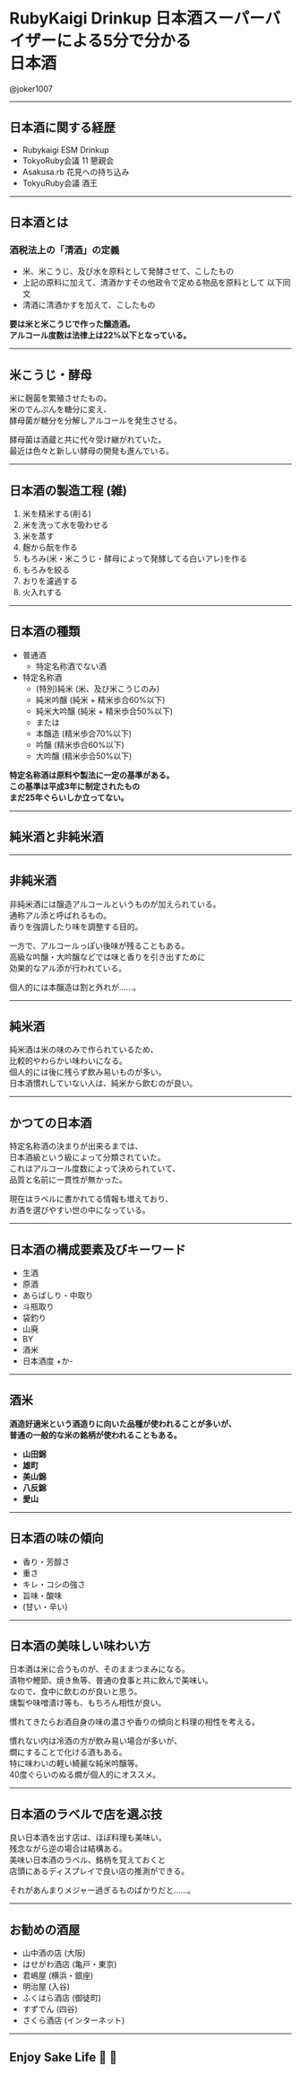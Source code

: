 # **RubyKaigi Drinkup 日本酒スーパーバイザーによる5分で分かる<br>日本酒**

@joker1007

---

## **日本酒に関する経歴**

- Rubykaigi ESM Drinkup
- TokyoRuby会議 11 懇親会
- Asakusa.rb 花見への持ち込み
- TokyuRuby会議 酒王

<section data-background="2014-02-09+20.35.42.jpg" data-background-size="contain">
</section>

---

## **日本酒とは**
### **酒税法上の「清酒」の定義**
- 米、米こうじ、及び水を原料として発酵させて、こしたもの
- 上記の原料に加えて、清酒かすその他政令で定める物品を原料として 以下同文
- 清酒に清酒かすを加えて、こしたもの

**要は米と米こうじで作った醸造酒。**  
**アルコール度数は法律上は22%以下となっている。**

<section data-background="2013-10-13_17.54.24.jpg" data-background-size="contain">
</section>

---


## **米こうじ・酵母**
米に麹菌を繁殖させたもの。  
米のでんぷんを糖分に変え、  
酵母菌が糖分を分解しアルコールを発生させる。


酵母菌は酒蔵と共に代々受け継がれていた。  
最近は色々と新しい酵母の開発も進んでいる。

<section data-background="2014-12-13+20.08.45.jpg" data-background-size="contain">
</section>

---

## **日本酒の製造工程 (雑)**
1. 米を精米する(削る)
2. 米を洗って水を吸わせる
3. 米を蒸す
4. 麹から酛を作る
5. もろみ(米・米こうじ・酵母によって発酵してる白いアレ)を作る
6. もろみを絞る
7. おりを濾過する
8. 火入れする

<section data-background="2016-04-16+17.21.29.jpg" data-background-size="contain">
</section>

---

## **日本酒の種類**

- 普通酒
  - 特定名称酒でない酒
- 特定名称酒
  - (特別)純米 (米、及び米こうじのみ)
  - 純米吟醸 (純米 + 精米歩合60%以下)
  - 純米大吟醸 (純米 + 精米歩合50%以下)
  - または
  - 本醸造 (精米歩合70%以下)
  - 吟醸 (精米歩合60%以下)
  - 大吟醸 (精米歩合50%以下)

**特定名称酒は原料や製法に一定の基準がある。**  
**この基準は平成3年に制定されたもの**  
**まだ25年ぐらいしか立ってない。**

<section data-background="2015-12-19+17.21.08.jpg" data-background-size="contain">
</section>

---

## **純米酒と非純米酒**

<section data-background="2014-12-20+18.18.09.jpg" data-background-size="contain">
</section>

---

## **非純米酒**
非純米酒には醸造アルコールというものが加えられている。  
通称アル添と呼ばれるもの。  
香りを強調したり味を調整する目的。  

一方で、アルコールっぽい後味が残ることもある。  
高級な吟醸・大吟醸などでは味と香りを引き出すために  
効果的なアル添が行われている。

個人的には本醸造は割と外れが……。

<section data-background="2014-02-01+18.56.39.jpg" data-background-size="contain">
</section>

---

## **純米酒**
純米酒は米の味のみで作られているため、  
比較的やわらかい味わいになる。  
個人的には後に残らず飲み易いものが多い。  
日本酒慣れしていない人は、純米から飲むのが良い。

<section data-background="2016-02-26+21.57.23.jpg" data-background-size="contain">
</section>

---

## **かつての日本酒**
特定名称酒の決まりが出来るまでは、  
日本酒級という級によって分類されていた。  
これはアルコール度数によって決められていて、  
品質と名前に一貫性が無かった。

現在はラベルに書かれてる情報も増えており、  
お酒を選びやすい世の中になっている。

<section data-background="2016-02-26+22.31.04.jpg" data-background-size="contain">
</section>

---

## **日本酒の構成要素及びキーワード**
- 生酒
- 原酒
- あらばしり・中取り
- 斗瓶取り
- 袋釣り
- 山廃
- BY
- 酒米
- 日本酒度 +か-

<section data-background="2016-02-06+19.37.35.jpg" data-background-size="contain">
</section>

---

## **酒米**

**酒造好適米という酒造りに向いた品種が使われることが多いが、**  
**普通の一般的な米の銘柄が使われることもある。**

- **山田錦**
- **雄町**
- **美山錦**
- **八反錦**
- **愛山**

<section data-background="2014-05-31+21.07.04.jpg" data-background-size="contain">
</section>

---

## **日本酒の味の傾向**
- 香り・芳醇さ
- 重さ
- キレ・コシの強さ
- 旨味・酸味
- (甘い・辛い)

<section data-background="2014-12-20+18.16.38.jpg" data-background-size="contain">
</section>

---

## **日本酒の美味しい味わい方**
日本酒は米に合うものが、そのままつまみになる。  
漬物や鰹節、焼き魚等、普通の食事と共に飲んで美味い。  
なので、食中に飲むのが良いと思う。  
燻製や味噌漬け等も、もちろん相性が良い。  

慣れてきたらお酒自身の味の濃さや香りの傾向と料理の相性を考える。  

慣れない内は冷酒の方が飲み易い場合が多いが、  
燗にすることで化ける酒もある。  
特に味わいの軽い綺麗な純米吟醸等。  
40度ぐらいのぬる燗が個人的にオススメ。

<section data-background="2016-02-06+19.12.56.jpg" data-background-size="contain">
</section>

---

## **日本酒のラベルで店を選ぶ技**
良い日本酒を出す店は、ほぼ料理も美味い。  
残念ながら逆の場合は結構ある。  
美味い日本酒のラベル、銘柄を覚えておくと  
店頭にあるディスプレイで良い店の推測ができる。  

それがあんまりメジャー過ぎるものばかりだと……。

<section data-background="2016-02-06+20.25.42.jpg" data-background-size="contain">
</section>

---

## **お勧めの酒屋**

- 山中酒の店 (大阪)
- はせがわ酒店 (亀戸・東京)
- 君嶋屋 (横浜・銀座)
- 明治屋 (入谷)
- ふくはら酒店 (御徒町)
- すずでん (四谷)
- さくら酒店 (インターネット)

<section data-background="2016-02-26+21.44.40.jpg" data-background-size="contain">
</section>

---

## **Enjoy Sake Life** :sake: :beers:

<section data-background="2014-04-27+13.22.48.jpg" data-background-size="contain">
</section>
